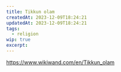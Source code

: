 ```yaml
---
title: Tikkun olam
createdAt: 2023-12-09T18:24:21
updatedAt: 2023-12-09T18:24:21
tags:
  - religion
wip: true
excerpt:
---
```

https://www.wikiwand.com/en/Tikkun_olam